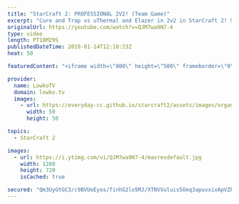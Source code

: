 ```yaml
---
title: "StarCraft 2: PROFESSIONAL 2V2! (Team Game)"
excerpt: "Cure and Trap vs uThermal and Elazer in 2v2 in StarCraft 2! Subscribe for more videos: http://lowko.tv/youtube Epic archon match: https://goo.gl/echvbd  Not something I usually get to cast! In this video I give commentary to a professional team game in StarCraft 2.  Check out Lowko merchandise: http://lowko.tv/merch"
originalUrl: https://youtube.com/watch?v=QJM7wa9N7-4
type: video
length: PT18M29S
publishedDateTime: 2019-01-14T12:10:23Z
heat: 50

featuredContent: "<iframe width=\"800\" height=\"500\" frameborder=\"0\" src=\"https://www.youtube.com/embed/QJM7wa9N7-4\" allow=\"accelerometer; autoplay; encrypted-media; gyroscope; picture-in-picture\" allowfullscreen></iframe>"

provider:
  name: LowkoTV
  domain: lowko.tv
  images:
    - url: https://everyday-cc.github.io/starcraft2/assets/images/organizations/lowko.tv-50x50.jpg
      width: 50
      height: 50

topics:
  - StarCraft 2

images:
  - url: https://i.ytimg.com/vi/QJM7wa9N7-4/maxresdefault.jpg
    width: 1280
    height: 720
    isCached: true

secured: "Qm3UyGtGC3/c9BVUeEyos/finhG2lo5MJ/XTNVVuluis5Oeq3apuvxixApVZRth235+e6z3iOqZCmMFUKTIOumzGNEEXPs38ysJqgR1Pcin/BKZFzUYd1eOdHla0AEopUeX9E7HPycYhfFuQF7rBB0QtpbPVml0+xduVTde58Sfw4RmOESYg6ajmH98kZ44N6M+iX2v+Wq7Kh+GySEsm2Gx+Vd/V29fUaKdNKhqiTnEtLHs+jge1WnjFvm6V/M1D5KWXEhWyLHDP3JJONhihlz9wyNW+6z5PSRB0VWx8XZLWGhrVoeQFaI2JhUUIEZQ3M1u8tR9t7kFRX5Nk5x+CUHwls+DjBjPLpfl0HSF/Weg0HMyQ9i84AqTy+tVzdYGbcP0up9ya5fLbYz5i5d2w5CPCPLuXuu0VOqR/en9ygGVqMDY7p+RV7uQg7rxJdeZk;P5w3LHA1oFi1QqMrBRzdjQ=="
---
```


